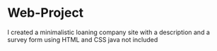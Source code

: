 # Web-Project
I created a minimalistic loaning company site with a description and a survey form using HTML and CSS
java not included
